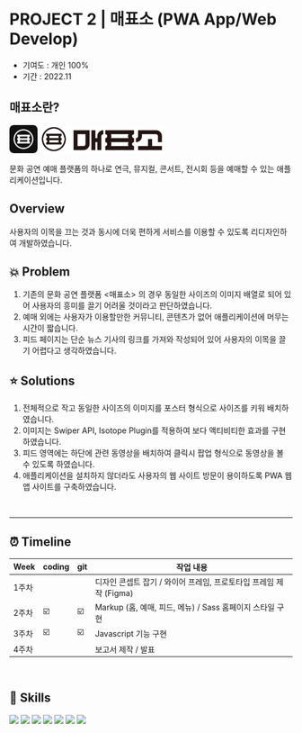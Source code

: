 PROJECT 2 | 매표소 (PWA App/Web Develop)
=============
* 기여도 : 개인 100% <br> 
* 기간 : 2022.11


## 매표소란?
<img src="./img/applogo1.png" width="50" > <img src="./img/mps_logo.png" width="50"> <img src="./img/textlog.jpg" width="170" >

문화 공연 예매 플랫폼의 하나로 연극, 뮤지컬, 콘서트, 전시회 등을 예매할 수 있는 애플리케이션입니다.

## Overview

사용자의 이목을 끄는 것과 동시에 더욱 편하게 서비스를 이용할 수 있도록 리디자인하여 개발하였습니다.

## 💥 Problem

1. 기존의 문화 공연 플랫폼 <매표소> 의 경우 동일한 사이즈의 이미지 배열로 되어 있어 사용자의 흥미를 끌기 어려울 것이라고 판단하였습니다.<br>
2. 예매 외에는 사용자가 이용할만한 커뮤니티, 콘텐츠가 없어 애플리케이션에 머무는 시간이 짧습니다.<br>
3. 피드 페이지는 단순 뉴스 기사의 링크를 가져와 작성되어 있어 사용자의 이목을 끌기 어렵다고 생각하였습니다.

## ⭐ Solutions
1. 전체적으로 작고 동일한 사이즈의 이미지를 포스터 형식으로 사이즈를 키워 배치하였습니다.<br>
2. 이미지는 Swiper API, Isotope Plugin를 적용하여 보다 액티비티한 효과를 구현하였습니다.<br>
3. 피드 영역에는 하단에 관련 동영상을 배치하여 클릭시 팝업 형식으로 동영상을 볼 수 있도록 하였습니다.<br>
4. 애플리케이션을 설치하지 않더라도 사용자의 웹 사이트 방문이 용이하도록 PWA 웹 앱 사이트를 구축하였습니다.
<br>

***

## ⏰ Timeline 
| Week | coding | git | 작업 내용 |
| ------ | -- | -- |----------- |
| 1주차 |  |  | 디자인 콘셉트 잡기 / 와이어 프레임, 프로토타입 프레임 제작 (Figma) |
| 2주차 | ☑️ | ☑️ | Markup (홈, 예매, 피드, 메뉴) / Sass 홈페이지 스타일 구현 |
| 3주차 | ☑️ | ☑️ | Javascript 기능 구현 |
| 4주차 |  |  | 보고서 제작 / 발표 |

<br>

## 🚀 Skills 
<img src="https://img.shields.io/badge/html5-E34F26?style=for-the-badge&logo=html5&logoColor=white"> <img src="https://img.shields.io/badge/sass-CC6699?style=for-the-badge&logo=sass&logoColor=white"> <img src="https://img.shields.io/badge/javascript-F7DF1E?style=for-the-badge&logo=javascript&logoColor=black"> <img src="https://img.shields.io/badge/jQuery-0769AD?style=for-the-badge&logo=jQuery&logoColor=white"> <img src="https://img.shields.io/badge/Figma-F24E1E?style=for-the-badge&logo=Figma&logoColor=white"> <img src="https://img.shields.io/badge/Adobe Photoshop-31A8FF?style=for-the-badge&logo=Adobe Photoshop&logoColor=white"> <img src="https://img.shields.io/badge/PWA-5A0FC8?style=for-the-badge&logo=PWA&logoColor=white">
<br><br>
